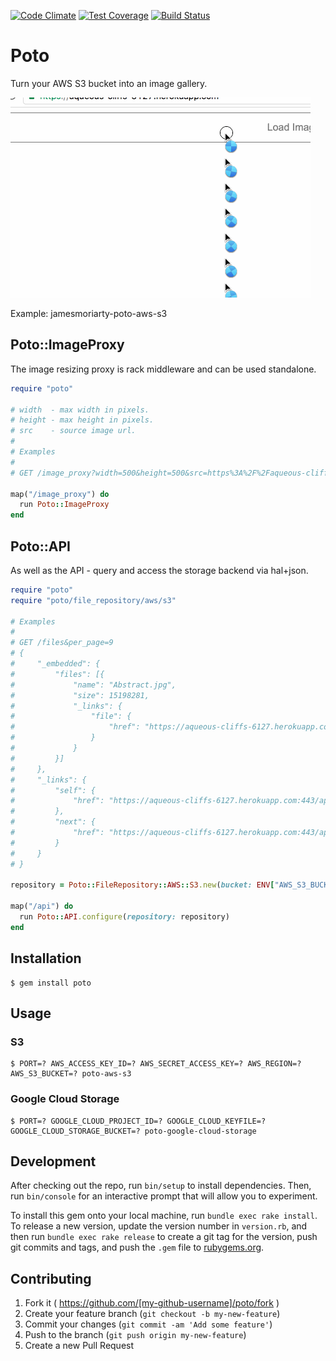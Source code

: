 [![Code Climate](https://codeclimate.com/github/jamesmoriarty/poto/badges/gpa.svg)](https://codeclimate.com/github/jamesmoriarty/poto) [![Test Coverage](https://codeclimate.com/github/jamesmoriarty/poto/badges/coverage.svg)](https://codeclimate.com/github/jamesmoriarty/poto/coverage) [![Build Status](https://travis-ci.org/jamesmoriarty/poto.svg?branch=master)](https://travis-ci.org/jamesmoriarty/poto)

# Poto

Turn your AWS S3 bucket into an image gallery.

![Demo GIF](/doc/Demo.gif "Demo GIF")

Example: jamesmoriarty-poto-aws-s3

## Poto::ImageProxy

The image resizing proxy is rack middleware and can be used standalone.

```ruby
require "poto"

# width  - max width in pixels.
# height - max height in pixels.
# src    - source image url.
#
# Examples
#
# GET /image_proxy?width=500&height=500&src=https%3A%2F%2Faqueous-cliffs-6127.herokuapp.com%3A443%2Fapi%2Ffiles%2FRGVhdGggVmFsbGV5LmpwZw%3D%3D%250A

map("/image_proxy") do
  run Poto::ImageProxy
end
```

## Poto::API

As well as the API - query and access the storage backend via hal+json.

```ruby
require "poto"
require "poto/file_repository/aws/s3"

# Examples
#
# GET /files&per_page=9
# {
#     "_embedded": {
#         "files": [{
#             "name": "Abstract.jpg",
#             "size": 15198281,
#             "_links": {
#                 "file": {
#                     "href": "https://aqueous-cliffs-6127.herokuapp.com:443/api/files/QWJzdHJhY3QuanBn%0A"
#                 }
#             }
#         }]
#     },
#     "_links": {
#         "self": {
#             "href": "https://aqueous-cliffs-6127.herokuapp.com:443/api/files?page="
#         },
#         "next": {
#             "href": "https://aqueous-cliffs-6127.herokuapp.com:443/api/files?page=Death+Valley.jpg&per_page=9"
#         }
#     }
# }

repository = Poto::FileRepository::AWS::S3.new(bucket: ENV["AWS_S3_BUCKET"])

map("/api") do
  run Poto::API.configure(repository: repository)
end
```

## Installation

    $ gem install poto

## Usage

### S3

    $ PORT=? AWS_ACCESS_KEY_ID=? AWS_SECRET_ACCESS_KEY=? AWS_REGION=? AWS_S3_BUCKET=? poto-aws-s3

### Google Cloud Storage

    $ PORT=? GOOGLE_CLOUD_PROJECT_ID=? GOOGLE_CLOUD_KEYFILE=? GOOGLE_CLOUD_STORAGE_BUCKET=? poto-google-cloud-storage

## Development

After checking out the repo, run `bin/setup` to install dependencies. Then, run `bin/console` for an interactive prompt that will allow you to experiment.

To install this gem onto your local machine, run `bundle exec rake install`. To release a new version, update the version number in `version.rb`, and then run `bundle exec rake release` to create a git tag for the version, push git commits and tags, and push the `.gem` file to [rubygems.org](https://rubygems.org).

## Contributing

1. Fork it ( https://github.com/[my-github-username]/poto/fork )
2. Create your feature branch (`git checkout -b my-new-feature`)
3. Commit your changes (`git commit -am 'Add some feature'`)
4. Push to the branch (`git push origin my-new-feature`)
5. Create a new Pull Request
